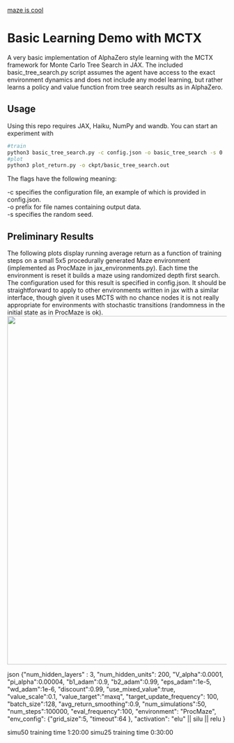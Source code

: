 [maze is cool](https://github.com/kenjyoung/mctx_learning_demo)
# Basic Learning Demo with MCTX
A very basic implementation of AlphaZero style learning with the MCTX framework for Monte Carlo Tree Search in JAX. The included basic_tree_search.py script assumes the agent have access to the exact environment dynamics and does not include any model learning, but rather learns a policy and value function from tree search results as in AlphaZero.

## Usage
Using this repo requires JAX, Haiku, NumPy and wandb. You can start an experiment with 
```bash
#train
python3 basic_tree_search.py -c config.json -o basic_tree_search -s 0
#plot
python3 plot_return.py -o ckpt/basic_tree_search.out
```
The flags have the following meaning:

-c specifies the configuration file, an example of which is provided in config.json.<br>
-o prefix for file names containing output data.<br> 
-s specifies the random seed.<br>

## Preliminary Results
The following plots display running average return as a function of training steps on a small 5x5 procedurally generated Maze environment (implemented as ProcMaze in jax_environments.py). Each time the environment is reset it builds a maze using randomized depth first search. The configuration used for this result is specified in config.json. It should be straightforward to apply to other environments written in jax with a similar interface, though given it uses MCTS with no chance nodes it is not really appropriate for environments with stochastic transitions (randomness in the initial state as in ProcMaze is ok).
<img align="center" src="img/learning_curve.png" width=800>


json
{"num_hidden_layers" : 3,
 "num_hidden_units": 200,
 "V_alpha":0.0001,
 "pi_alpha":0.00004,
 "b1_adam":0.9,
 "b2_adam":0.99,
 "eps_adam":1e-5,
 "wd_adam":1e-6,
 "discount":0.99,
 "use_mixed_value":true,
 "value_scale":0.1,
 "value_target":"maxq",
 "target_update_frequency": 100,
 "batch_size":128,
 "avg_return_smoothing":0.9,
 "num_simulations":50,
 "num_steps":100000,
 "eval_frequency":100,
 "environment": "ProcMaze",
 "env_config":
 {"grid_size":5,
  "timeout":64
 },
 "activation": "elu" || silu || relu
 }

simu50 training time 1:20:00
simu25 training time 0:30:00